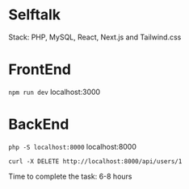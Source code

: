 # Selftalk

Stack: PHP, MySQL, React, Next.js and Tailwind.css 


# FrontEnd

``npm run dev`` 
localhost:3000

# BackEnd

``php -S localhost:8000``
localhost:8000

``curl -X DELETE http://localhost:8000/api/users/1``


Time to complete the task: 6-8 hours